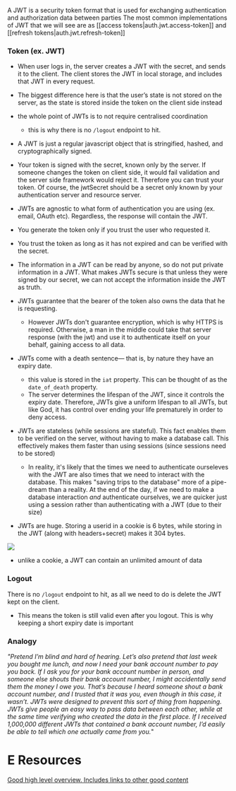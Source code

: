 
A JWT is a security token format that is used for exchanging authentication and authorization data between parties
The most common implementations of JWT that we will see are as [[access tokens|auth.jwt.access-token]] and [[refresh tokens|auth.jwt.refresh-token]]

### Token (ex. JWT)
- When user logs in, the server creates a JWT with the secret, and sends it to the client. The client stores the JWT in local storage, and includes that JWT in every request.
- The biggest difference here is that the user’s state is not stored on the server, as the state is stored inside the token on the client side instead

- the whole point of JWTs is to not require centralised coordination
	- this is why there is no `/logout` endpoint to hit. 
- A JWT is just a regular javascript object that is stringified, hashed, and cryptographically signed.
- Your token is signed with the secret, known only by the server. If someone changes the token on client side, it would fail validation and the server side framework would reject it. Therefore you can trust your token. Of course, the jwtSecret should be a secret only known by your authentication server and resource server.
- JWTs are agnostic to what form of authentication you are using (ex. email, OAuth etc). Regardless, the response will contain the JWT.
- You generate the token only if you trust the user who requested it.
- You trust the token as long as it has not expired and can be verified with the secret.
- The information in a JWT can be read by anyone, so do not put private information in a JWT. What makes JWTs secure is that unless they were signed by our secret, we can not accept the information inside the JWT as truth.
- JWTs guarantee that the bearer of the token also owns the data that he is requesting.
	- However JWTs don't guarantee encryption, which is why HTTPS is required. Otherwise, a man in the middle could take that server response (with the jwt) and use it to authenticate itself on your behalf, gaining access to all data.
- JWTs come with a death sentence— that is, by nature they have an expiry date.
	- this value is stored in the `iat` property. This can be thought of as the `date_of_death` property.
	- The server determines the lifespan of the JWT, since it controls the expiry date. Therefore, JWTs give a uniform lifespan to all JWTs, but like God, it has control over ending your life prematurely in order to deny access.
- JWTs are stateless (while sessions are stateful). This fact enables them to be verified on the server, without having to make a database call. This effectively makes them faster than using sessions (since sessions need to be stored)
	- In reality, it's likely that the times we need to authenticate ourseleves with the JWT are also times that we need to interact with the database. This makes "saving trips to the database" more of a pipe-dream than a reality. At the end of the day, if we need to make a database interaction *and* authenticate ourselves, we are quicker just using a session rather than authenticating with a JWT (due to their size)
- JWTs are huge. Storing a userid in a cookie is 6 bytes, while storing in the JWT (along with headers+secret) makes it 304 bytes.

![](/assets/images/2021-03-08-16-41-50.png)

- unlike a cookie, a JWT can contain an unlimited amount of data

### Logout
There is no `/logout` endpoint to hit, as all we need to do is delete the JWT kept on the client.
- This means the token is still valid even after you logout. This is why keeping a short expiry date is important

### Analogy
*"Pretend I’m blind and hard of hearing. Let’s also pretend that last week you bought me lunch, and now I need your bank account number to pay you back. If I ask you for your bank account number in person, and someone else shouts their bank account number, I might accidentally send them the money I owe you.
That’s because I heard someone shout a bank account number, and I trusted that it was you, even though in this case, it wasn’t.
JWTs were designed to prevent this sort of thing from happening. JWTs give people an easy way to pass data between each other, while at the same time verifying who created the data in the first place.
If I received 1,000,000 different JWTs that contained a bank account number, I’d easily be able to tell which one actually came from you.*"

# E Resources
[Good high level overview. Includes links to other good content](https://blog.logrocket.com/jwt-authentication-best-practices/#:~:text=A%20JWT%20needs%20to%20be,storage%20(or%20session%20storage).)